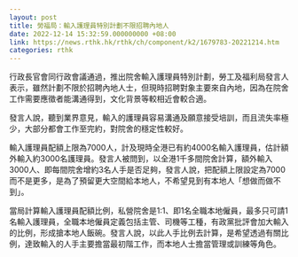 ```yaml
---
layout: post
title: 勞福局：輸入護理員特別計劃不限招聘內地人
date: 2022-12-14 15:32:59.000000000 +08:00
link: https://news.rthk.hk/rthk/ch/component/k2/1679783-20221214.htm
categories: rthk
---
```


行政長官會同行政會議通過，推出院舍輸入護理員特別計劃，勞工及福利局發言人表示，雖然計劃不限於招聘內地人士，但現時招聘對象主要來自內地，因為在院舍工作需要應徵者能溝通得到，文化背景等較相近會較合適。

發言人說，聽到業界意見，輸入的護理員容易溝通及願意接受培訓，而且流失率極少，大部分都會工作至完約，對院舍的穩定性較好。

輸入護理員配額上限為7000人，計及現時全港已有約4000名輸入護理員，估計額外輸入約3000名護理員。發言人被問到，以全港1千多間院舍計算，額外輸入3000人、即每間院舍增約3名人手是否足夠，發言人說，把配額上限設定為7000而不是更多，是為了預留更大空間給本地人，不希望見到有本地人「想做而做不到」。

當局計算輸入護理員配額比例，私營院舍是1:1、即1名全職本地僱員，最多只可請1名輸入護理員，全職本地僱員定義包括主管、司機等工種，有政黨批評會加大輸入的比例，形成搶本地人飯碗。發言人說，以此人手比例去計算，是希望透過有關比例，達致輸入的人手主要擔當最初階工作，而本地人士擔當管理或訓練等角色。
